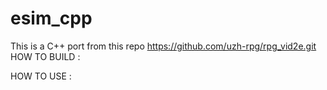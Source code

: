 # esim_cpp
This is a C++ port from this repo https://github.com/uzh-rpg/rpg_vid2e.git
HOW TO BUILD :

HOW TO USE :
